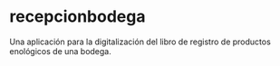 # recepcionbodega
 Una aplicación para la digitalización del libro de registro de productos enológicos de una bodega.
